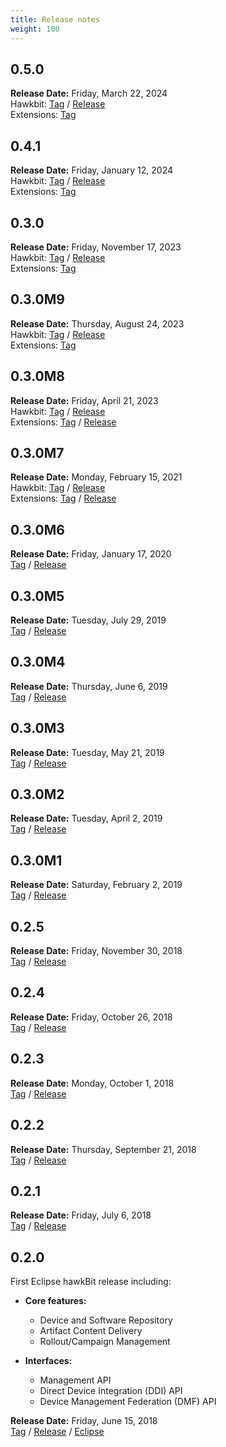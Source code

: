 ```yaml
---
title: Release notes
weight: 100
---
```


## 0.5.0

**Release Date:** Friday, March 22, 2024 <br />
Hawkbit: [Tag](https://github.com/eclipse-hawkbit/hawkbit/releases/tag/0.5.0) /
[Release](https://github.com/eclipse-hawkbit/hawkbit/milestone/26) <br />
Extensions: [Tag](https://github.com/eclipse-hawkbit/hawkbit-extensions/releases/tag/0.5.0)

## 0.4.1

**Release Date:** Friday, January 12, 2024 <br />
Hawkbit: [Tag](https://github.com/eclipse-hawkbit/hawkbit/releases/tag/0.4.1) /
[Release](https://github.com/eclipse-hawkbit/hawkbit/milestone/25) <br />
Extensions: [Tag](https://github.com/eclipse-hawkbit/hawkbit-extensions/releases/tag/0.4.1)

## 0.3.0

**Release Date:** Friday, November 17, 2023 <br />
Hawkbit: [Tag](https://github.com/eclipse-hawkbit/hawkbit/releases/tag/0.3.0) /
[Release](https://github.com/eclipse-hawkbit/hawkbit/milestone/11)  <br />
Extensions: [Tag](https://github.com/eclipse-hawkbit/hawkbit-extensions/releases/tag/0.3.0)

## 0.3.0M9

**Release Date:** Thursday, August 24, 2023 <br />
Hawkbit: [Tag](https://github.com/eclipse-hawkbit/hawkbit/releases/tag/0.3.0M9) /
[Release](https://github.com/eclipse-hawkbit/hawkbit/milestone/24)  <br />
Extensions: [Tag](https://github.com/eclipse-hawkbit/hawkbit-extensions/releases/tag/0.3.0M9)

## 0.3.0M8

**Release Date:** Friday, April 21, 2023 <br />
Hawkbit: [Tag](https://github.com/eclipse-hawkbit/hawkbit/releases/tag/0.3.0M8) /
[Release](https://github.com/eclipse-hawkbit/hawkbit/milestone/23)   <br />
Extensions: [Tag](https://github.com/eclipse-hawkbit/hawkbit-extensions/releases/tag/0.3.0M8) /
[Release](https://github.com/eclipse-hawkbit/hawkbit-extensions/milestone/2)

## 0.3.0M7

**Release Date:** Monday, February 15, 2021 <br />
Hawkbit: [Tag](https://github.com/eclipse-hawkbit/hawkbit/releases/tag/0.3.0M7) /
[Release](https://github.com/eclipse-hawkbit/hawkbit/milestone/22?closed=1) <br />
Extensions: [Tag](https://github.com/eclipse-hawkbit/hawkbit-extensions/releases/tag/0.3.0M7) /
[Release](https://github.com/eclipse-hawkbit/hawkbit-extensions/milestone/1?closed=1)

## 0.3.0M6

**Release Date:** Friday, January 17, 2020 <br />
[Tag](https://github.com/eclipse-hawkbit/hawkbit/releases/tag/0.3.0M6) /
[Release](https://github.com/eclipse-hawkbit/hawkbit/milestone/21?closed=1)

## 0.3.0M5

**Release Date:** Tuesday, July 29, 2019 <br />
[Tag](https://github.com/eclipse-hawkbit/hawkbit/releases/tag/0.3.0M5) /
[Release](https://github.com/eclipse-hawkbit/hawkbit/milestone/20?closed=1)

## 0.3.0M4

**Release Date:** Thursday, June 6, 2019 <br />
[Tag](https://github.com/eclipse-hawkbit/hawkbit/releases/tag/0.3.0M4) /
[Release](https://github.com/eclipse-hawkbit/hawkbit/milestone/19?closed=1)

## 0.3.0M3

**Release Date:** Tuesday, May 21, 2019 <br />
[Tag](https://github.com/eclipse-hawkbit/hawkbit/releases/tag/0.3.0M3) /
[Release](https://github.com/eclipse-hawkbit/hawkbit/milestone/18?closed=1)

## 0.3.0M2

**Release Date:** Tuesday, April 2, 2019 <br />
[Tag](https://github.com/eclipse-hawkbit/hawkbit/releases/tag/0.3.0M2) /
[Release](https://github.com/eclipse-hawkbit/hawkbit/milestone/17?closed=1)

## 0.3.0M1

**Release Date:** Saturday, February 2, 2019 <br />
[Tag](https://github.com/eclipse-hawkbit/hawkbit/releases/tag/0.3.0M1) /
[Release](https://github.com/eclipse-hawkbit/hawkbit/milestone/16?closed=1)

## 0.2.5

**Release Date:** Friday, November 30, 2018 <br />
[Tag](https://github.com/eclipse-hawkbit/hawkbit/releases/tag/0.2.5) /
[Release](https://github.com/eclipse-hawkbit/hawkbit/milestone/14?closed=1)

## 0.2.4

**Release Date:** Friday, October 26, 2018 <br />
[Tag](https://github.com/eclipse-hawkbit/hawkbit/releases/tag/0.2.4) /
[Release](https://github.com/eclipse-hawkbit/hawkbit/milestone/13?closed=1)

## 0.2.3

**Release Date:** Monday, October 1, 2018 <br />
[Tag](https://github.com/eclipse-hawkbit/hawkbit/releases/tag/0.2.3) /
[Release](https://github.com/eclipse-hawkbit/hawkbit/milestone/12?closed=1)

## 0.2.2

**Release Date:** Thursday, September 21, 2018 <br />
[Tag](https://github.com/eclipse-hawkbit/hawkbit/releases/tag/0.2.2) /
[Release](https://github.com/eclipse-hawkbit/hawkbit/milestone/10?closed=1)

## 0.2.1

**Release Date:** Friday, July 6, 2018 <br />
[Tag](https://github.com/eclipse-hawkbit/hawkbit/releases/tag/0.2.1) /
[Release](https://github.com/eclipse-hawkbit/hawkbit/milestone/9?closed=1)

## 0.2.0

First Eclipse hawkBit release including:

* **Core features:**
    * Device and Software Repository
    * Artifact Content Delivery
    * Rollout/Campaign Management

* **Interfaces:**
    * Management API
    * Direct Device Integration (DDI) API
    * Device Management Federation (DMF) API

**Release Date:** Friday, June 15, 2018 <br />
[Tag](https://github.com/eclipse-hawkbit/hawkbit/releases/tag/0.2.0) /
[Release](https://github.com/eclipse-hawkbit/hawkbit/milestone/1?closed=1) /
[Eclipse](https://projects.eclipse.org/projects/iot.hawkbit/releases/0.2.0)
